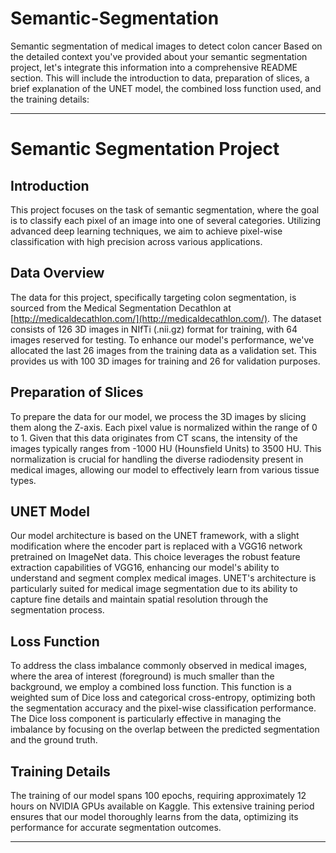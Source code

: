# Semantic-Segmentation
Semantic segmentation of medical images to detect colon cancer
Based on the detailed context you've provided about your semantic segmentation project, let's integrate this information into a comprehensive README section. This will include the introduction to data, preparation of slices, a brief explanation of the UNET model, the combined loss function used, and the training details:

---

# Semantic Segmentation Project

## Introduction
This project focuses on the task of semantic segmentation, where the goal is to classify each pixel of an image into one of several categories. Utilizing advanced deep learning techniques, we aim to achieve pixel-wise classification with high precision across various applications.

## Data Overview
The data for this project, specifically targeting colon segmentation, is sourced from the Medical Segmentation Decathlon at [http://medicaldecathlon.com/](http://medicaldecathlon.com/). The dataset consists of 126 3D images in NIfTi (.nii.gz) format for training, with 64 images reserved for testing. To enhance our model's performance, we've allocated the last 26 images from the training data as a validation set. This provides us with 100 3D images for training and 26 for validation purposes.

## Preparation of Slices
To prepare the data for our model, we process the 3D images by slicing them along the Z-axis. Each pixel value is normalized within the range of 0 to 1. Given that this data originates from CT scans, the intensity of the images typically ranges from -1000 HU (Hounsfield Units) to 3500 HU. This normalization is crucial for handling the diverse radiodensity present in medical images, allowing our model to effectively learn from various tissue types.

## UNET Model
Our model architecture is based on the UNET framework, with a slight modification where the encoder part is replaced with a VGG16 network pretrained on ImageNet data. This choice leverages the robust feature extraction capabilities of VGG16, enhancing our model's ability to understand and segment complex medical images. UNET's architecture is particularly suited for medical image segmentation due to its ability to capture fine details and maintain spatial resolution through the segmentation process.

## Loss Function
To address the class imbalance commonly observed in medical images, where the area of interest (foreground) is much smaller than the background, we employ a combined loss function. This function is a weighted sum of Dice loss and categorical cross-entropy, optimizing both the segmentation accuracy and the pixel-wise classification performance. The Dice loss component is particularly effective in managing the imbalance by focusing on the overlap between the predicted segmentation and the ground truth.

## Training Details
The training of our model spans 100 epochs, requiring approximately 12 hours on NVIDIA GPUs available on Kaggle. This extensive training period ensures that our model thoroughly learns from the data, optimizing its performance for accurate segmentation outcomes.

---
